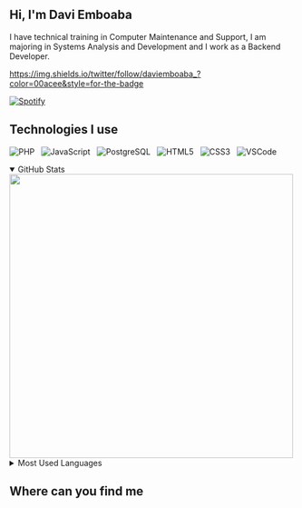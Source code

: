 ## Hi, I'm Davi Emboaba 

I have technical training in Computer Maintenance and Support, I am majoring in Systems Analysis and Development and I work as a Backend Developer.

https://img.shields.io/twitter/follow/daviemboaba_?color=00acee&style=for-the-badge

[![Spotify](https://spotify-daviemboaba.vercel.app/api/spotify)](https://open.spotify.com/user/o172hvfe3w593x75nzdwnnkm4?si=3t2EzIT-QdSyzIU6iOKi1Q)

## Technologies I use

![PHP](https://img.shields.io/badge/-PHP-777BB4?style=flat&logoColor=fff&logo=php) &nbsp; 
![JavaScript](https://img.shields.io/badge/-JavaScript-F7DF1E?style=flat&logoColor=fff&logo=JavaScript) &nbsp; 
![PostgreSQL](https://img.shields.io/badge/-PostgreSQL-336791?style=flat&logoColor=fff&logo=postgresql) &nbsp;
![HTML5](https://img.shields.io/badge/-HTML-E34F26?style=flat&logoColor=fff&logo=HTML5) &nbsp;
![CSS3](https://img.shields.io/badge/-CSS-1572B6?style=flat&logoColor=fff&logo=CSS3) &nbsp;
![VSCode](https://img.shields.io/badge/-VSCode-007ACC?style=flat&logoColorfff=&logo=visual-studio-code) &nbsp;
  
<details open>
  <summary>GitHub Stats</summary>
  <img width="500px" align="center" src="https://github-readme-stats-daviemboaba.vercel.app/api?username=daviemboaba&bg_color=fff&show_icons=false&text_color=282a37&cache_seconds=1800&hide_border=true" />
</details>

<details>
  <summary>Most Used Languages</summary>
  <img width="325px" align="center" src="https://github-readme-stats-daviemboaba.vercel.app/api/top-langs/?username=daviemboaba&langs_count=8&bg_color=fff&text_color=282a37&hide_border=true" />
</details>

## Where can you find me

